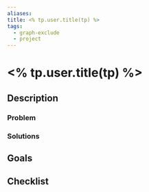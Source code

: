```yaml
---
aliases: 
title: <% tp.user.title(tp) %>
tags:
  - graph-exclude
  - project
---
```

# <% tp.user.title(tp) %>

## Description
### Problem

### Solutions

## Goals

## Checklist